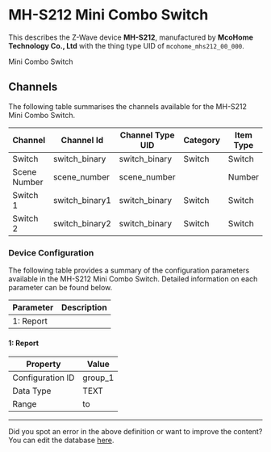 
# MH-S212 Mini Combo Switch

This describes the Z-Wave device **MH-S212**, manufactured by **McoHome Technology Co., Ltd** with the thing type UID of ```mcohome_mhs212_00_000```. 

Mini Combo Switch

## Channels
The following table summarises the channels available for the MH-S212 Mini Combo Switch.

| Channel | Channel Id | Channel Type UID | Category | Item Type |
|---------|------------|------------------|----------|-----------|
| Switch | switch_binary | switch_binary | Switch | Switch |
| Scene Number | scene_number | scene_number |  | Number |
| Switch 1 | switch_binary1 | switch_binary | Switch | Switch |
| Switch 2 | switch_binary2 | switch_binary | Switch | Switch |




### Device Configuration
The following table provides a summary of the configuration parameters available in the MH-S212 Mini Combo Switch.
Detailed information on each parameter can be found below.

| Parameter   | Description |
|-------------|-------------|
| 1: Report |  |




#### 1: Report




| Property         | Value    |
|------------------|----------|
| Configuration ID | group_1 |
| Data Type        | TEXT |
| Range |  to  |






---

Did you spot an error in the above definition or want to improve the content?
You can edit the database [here](http://www.cd-jackson.com/index.php/zwave/zwave-device-database/zwave-device-list/devicesummary/726).

